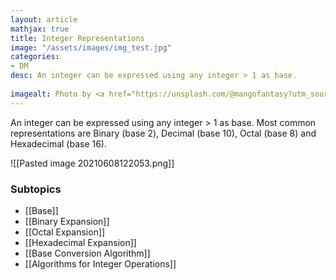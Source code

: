 ```yaml
---
layout: article
mathjax: true
title: Integer Representations
image: "/assets/images/img_test.jpg"
categories:
- DM
desc: An integer can be expressed using any integer > 1 as base.
 
imagealt: Photo by <a href="https://unsplash.com/@mangofantasy?utm_source=unsplash&utm_medium=referral&utm_content=creditCopyText">Tim Johnson</a> on <a href="https://unsplash.com/s/photos/logic?utm_source=unsplash&utm_medium=referral&utm_content=creditCopyText">Unsplash</a>
---
```

An integer can be expressed using any integer > 1 as base.
Most common representations are Binary (base 2), Decimal (base 10), Octal (base 8) and Hexadecimal (base 16).

![[Pasted image 20210608122053.png]]

### Subtopics
- [[Base]]
- [[Binary Expansion]]
- [[Octal Expansion]]
- [[Hexadecimal Expansion]]
- [[Base Conversion Algorithm]]
- [[Algorithms for Integer Operations]]